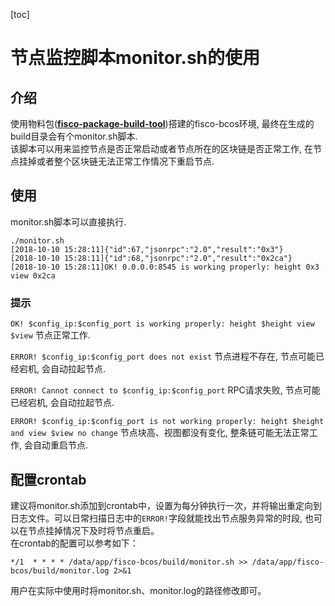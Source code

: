 [toc]
# 节点监控脚本monitor.sh的使用
## 介绍
使用物料包(**[fisco-package-build-tool](https://github.com/ywy2090/fisco-package-build-tool)**)搭建的fisco-bcos环境, 最终在生成的build目录会有个monitor.sh脚本.  
该脚本可以用来监控节点是否正常启动或者节点所在的区块链是否正常工作, 在节点挂掉或者整个区块链无法正常工作情况下重启节点.  

## 使用
monitor.sh脚本可以直接执行. 
```
./monitor.sh 
[2018-10-10 15:28:11]{"id":67,"jsonrpc":"2.0","result":"0x3"}
[2018-10-10 15:28:11]{"id":68,"jsonrpc":"2.0","result":"0x2ca"}
[2018-10-10 15:28:11]OK! 0.0.0.0:8545 is working properly: height 0x3 view 0x2ca
```

### 提示
```OK! $config_ip:$config_port is working properly: height $height view $view```  节点正常工作.

```ERROR! $config_ip:$config_port does not exist```  节点进程不存在, 节点可能已经宕机, 会自动拉起节点.

```ERROR! Cannot connect to $config_ip:$config_port```    RPC请求失败, 节点可能已经宕机, 会自动拉起节点.

```ERROR! $config_ip:$config_port is not working properly: height $height and view $view no change```  节点块高、视图都没有变化, 整条链可能无法正常工作, 会自动重启节点.

## 配置crontab
 建议将monitor.sh添加到crontab中，设置为每分钟执行一次，并将输出重定向到日志文件。可以日常扫描日志中的```ERROR!```字段就能找出节点服务异常的时段, 也可以在节点挂掉情况下及时将节点重启。  
 在crontab的配置可以参考如下：
 ```
 */1  * * * * /data/app/fisco-bcos/build/monitor.sh >> /data/app/fisco-bcos/build/monitor.log 2>&1
 ```
 用户在实际中使用时将monitor.sh、monitor.log的路径修改即可。